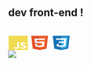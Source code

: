 ## dev front-end !

<div style="display: inline_block"><br>
 <img align="center" alt="Nic-Js" height="30" width="40" src="https://raw.githubusercontent.com/devicons/devicon/master/icons/javascript/javascript-plain.svg">
 <img align="center" alt="Nic-HTML" height="30" width="40" src="https://raw.githubusercontent.com/devicons/devicon/master/icons/html5/html5-original.svg">
 <img align="center" alt="Nic-CSS" height="30" width="40" src="https://raw.githubusercontent.com/devicons/devicon/master/icons/css3/css3-original.svg">
 </div>
  
  
 
<img src="https://imgs.search.brave.com/y-h0dKaGC00a31FsXhpXmjgO4F5IM1MmsC4-YyrgytI/rs:fit:107:98:1/g:ce/aHR0cDovL3d3dy5n/aWZkZS5jb20vanNf/cGljc19hdXgvZGVz/Y2FyZ2EucGhwP2Rl/c2NhcmdhPXNpJmM9/Z2lmL290cm9zL2lu/Zm9ybWF0aWNhLWNv/bXB1dGFkb3Jhcy9w/cm9ncmFtYWRvcmVz/LyZmPXByb2dyYW1h/ZG9yZXMtMDM1Lmdp/Zg">
